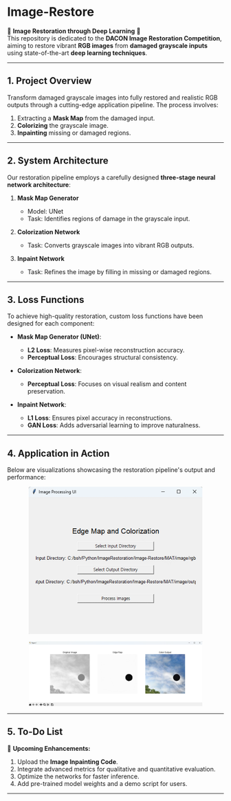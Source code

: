 # **Image-Restore**  
🌟 **Image Restoration through Deep Learning** 🌟  
This repository is dedicated to the **DACON Image Restoration Competition**, aiming to restore vibrant **RGB images** from **damaged grayscale inputs** using state-of-the-art **deep learning techniques**.

---

## **1. Project Overview**  
Transform damaged grayscale images into fully restored and realistic RGB outputs through a cutting-edge application pipeline. The process involves:  
1. Extracting a **Mask Map** from the damaged input.  
2. **Colorizing** the grayscale image.  
3. **Inpainting** missing or damaged regions.  

---

## **2. System Architecture**  
Our restoration pipeline employs a carefully designed **three-stage neural network architecture**:  

1. **Mask Map Generator**  
   - Model: UNet  
   - Task: Identifies regions of damage in the grayscale input.  

2. **Colorization Network**  
   - Task: Converts grayscale images into vibrant RGB outputs.  

3. **Inpaint Network**  
   - Task: Refines the image by filling in missing or damaged regions.  


---

## **3. Loss Functions**  
To achieve high-quality restoration, custom loss functions have been designed for each component:  

- **Mask Map Generator (UNet)**:  
  - **L2 Loss**: Measures pixel-wise reconstruction accuracy.  
  - **Perceptual Loss**: Encourages structural consistency.  

- **Colorization Network**:  
  - **Perceptual Loss**: Focuses on visual realism and content preservation.  

- **Inpaint Network**:  
  - **L1 Loss**: Ensures pixel accuracy in reconstructions.  
  - **GAN Loss**: Adds adversarial learning to improve naturalness.  

---

## **4. Application in Action**  
Below are visualizations showcasing the restoration pipeline's output and performance:  

<p align="center">
  <img src="mdsrc/App1.png" alt="Application Preview" width="80%">
</p>  

<p align="center">
  <img src="mdsrc/Plot.png" alt="Plot Result" width="80%">
</p>  

---

## **5. To-Do List**  
🔧 **Upcoming Enhancements:**  
1. Upload the **Image Inpainting Code**.  
2. Integrate advanced metrics for qualitative and quantitative evaluation.  
3. Optimize the networks for faster inference.  
4. Add pre-trained model weights and a demo script for users.  

---

